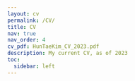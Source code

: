 ```yaml
---
layout: cv
permalink: /CV/
title: CV
nav: true
nav_order: 4
cv_pdf: HunTaeKim_CV_2023.pdf
description: My current CV, as of 2023
toc:
  sidebar: left
---
```

